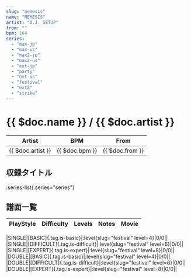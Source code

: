 ```yaml
---
slug: "nemesis"
name: "NEMESIS"
artist: "D.J. SETUP"
from: ""
bpm: 164
series:
  - "max-jp"
  - "max-us"
  - "max2-jp"
  - "max2-us"
  - "ext-jp"
  - "party"
  - "ext-us"
  - "festival"
  - "ext2"
  - "strike"
---
```


# {{ $doc.name }} / {{ $doc.artist }}

|Artist|BPM|From|
|------|---|----|
|{{ $doc.artist }}|{{ $doc.bpm }}|{{ $doc.from }}|

## 収録タイトル

:series-list{:series="series"}

## 譜面一覧

|PlayStyle|Difficulty|Levels|Notes|Movie|
|---------|----------|------|-----|-----|
<!-- festival -->
|SINGLE|[BASIC]{.tag.is-basic}|:level{slug="festival" level=4}|0/0||
|SINGLE|[DIFFICULT]{.tag.is-difficult}|:level{slug="festival" level=6}|0/0||
|SINGLE|[EXPERT]{.tag.is-expert}|:level{slug="festival" level=8}|0/0||
|DOUBLE|[BASIC]{.tag.is-basic}|:level{slug="festival" level=4}|0/0||
|DOUBLE|[DIFFICULT]{.tag.is-difficult}|:level{slug="festival" level=6}|0/0||
|DOUBLE|[EXPERT]{.tag.is-expert}|:level{slug="festival" level=8}|0/0||

